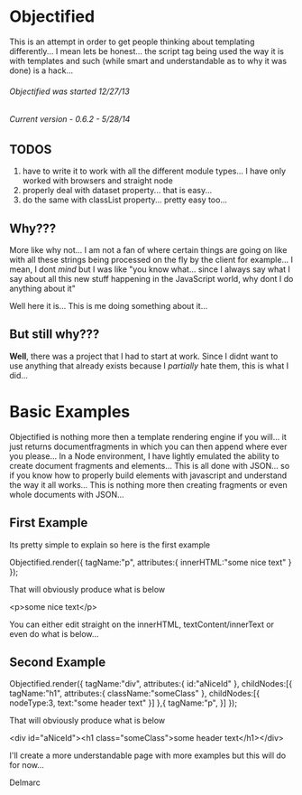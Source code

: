 Objectified
===========

This is an attempt in order to get people thinking about templating differently... I mean lets be honest... the script tag being used the way it is with templates and such (while smart and understandable as to why it was done) is a hack...


###### Objectified was started 12/27/13
###### Current version - 0.6.2 - 5/28/14


TODOS
-----

1. have to write it to work with all the different module types... I have only worked with browsers and straight node
2. properly deal with dataset property... that is easy...
3. do the same with classList property... pretty easy too...


Why???
------

More like why not... I am not a fan of where certain things are going on like with all these strings being processed on the fly by the client for example... I mean, I dont _mind_ but I was like "you know what... since I always say what I say about all this new stuff happening in the JavaScript world, why dont I do anything about it"

Well here it is... This is me doing something about it...


But still why???
----------------

__Well__, there was a project that I had to start at work. Since I didnt want to use anything that already exists because I _partially_ hate them, this is what I did...


Basic Examples
==============

Objectified is nothing more then a template rendering engine if you will... it just returns documentfragments in which you can then append where ever you please... In a Node environment, I have lightly emulated the ability to create document fragments and elements... This is all done with JSON... so if you know how to properly build elements with javascript and understand the way it all works... This is nothing more then creating fragments or even whole documents with JSON...

First Example
-------------

Its pretty simple to explain so here is the first example

Objectified.render({
	tagName:"p",
	attributes:{
		innerHTML:"some nice text"
	}
});

That will obviously produce what is below

&lt;p&gt;some nice text&lt;/p&gt;

You can either edit straight on the innerHTML, textContent/innerText or even do what is below...


Second Example
--------------

Objectified.render({
	tagName:"div",
	attributes:{
		id:"aNiceId"
	},
	childNodes:[{
		tagName:"h1",
		attributes:{
			className:"someClass"
		},
		childNodes:[{
			nodeType:3,
			text:"some header text"
		}]
	},{
		tagName:"p",
	}]
});

That will obviously produce what is below

&lt;div id="aNiceId"&gt;&lt;h1 class="someClass"&gt;some header text&lt;/h1&gt;&lt;/div&gt;


I'll create a more understandable page with more examples but this will do for now...

Delmarc
